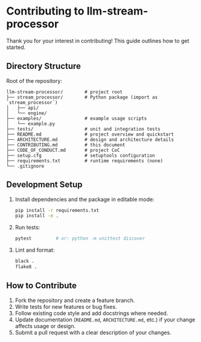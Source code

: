 # Contributing to llm-stream-processor

Thank you for your interest in contributing! This guide outlines how to get started.

## Directory Structure

Root of the repository:
```
llm-stream-processor/        # project root
├── stream_processor/        # Python package (import as `stream_processor`)
│   ├── api/
│   └── engine/
├── examples/                # example usage scripts
│   └── example.py
├── tests/                   # unit and integration tests
├── README.md                # project overview and quickstart
├── ARCHITECTURE.md          # design and architecture details
├── CONTRIBUTING.md          # this document
├── CODE_OF_CONDUCT.md       # project CoC
├── setup.cfg                # setuptools configuration
├── requirements.txt         # runtime requirements (none)
└── .gitignore
```

## Development Setup

1. Install dependencies and the package in editable mode:
   ```bash
   pip install -r requirements.txt
   pip install -e .
   ```
2. Run tests:
   ```bash
   pytest         # or: python -m unittest discover
   ```
3. Lint and format:
   ```bash
   black .
   flake8 .
   ```

## How to Contribute

1. Fork the repository and create a feature branch.
2. Write tests for new features or bug fixes.
3. Follow existing code style and add docstrings where needed.
4. Update documentation (`README.md`, `ARCHITECTURE.md`, etc.) if your change affects usage or design.
5. Submit a pull request with a clear description of your changes.